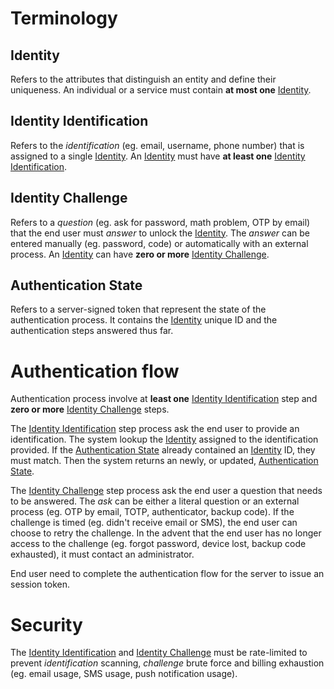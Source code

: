 # Terminology

## Identity

Refers to the attributes that distinguish an entity and define their uniqueness.
An individual or a service must contain **at most one** [Identity](#identity).

## Identity Identification

Refers to the _identification_ (eg. email, username, phone number) that is
assigned to a single [Identity](#identity). An [Identity](#identity) must have
**at least one** [Identity Identification](#identity-identification).

## Identity Challenge

Refers to a _question_ (eg. ask for password, math problem, OTP by email) that
the end user must _answer_ to unlock the [Identity](#identity). The _answer_ can
be entered manually (eg. password, code) or automatically with an external
process. An [Identity](#identity) can have **zero or more**
[Identity Challenge](#identity-challenge).

## Authentication State

Refers to a server-signed token that represent the state of the authentication
process. It contains the [Identity](#identity) unique ID and the authentication
steps answered thus far.

# Authentication flow

Authentication process involve at **least one**
[Identity Identification](#identity-identification) step and **zero or more**
[Identity Challenge](#identity-challenge) steps.

The [Identity Identification](#identity-identification) step process ask the end
user to provide an identification. The system lookup the [Identity](#identity)
assigned to the identification provided. If the
[Authentication State](#authentication-state) already contained an
[Identity](#identity) ID, they must match. Then the system returns an newly, or
updated, [Authentication State](#authentication-state).

The [Identity Challenge](#identity-challenge) step process ask the end user a
question that needs to be answered. The _ask_ can be either a literal question
or an external process (eg. OTP by email, TOTP, authenticator, backup code). If
the challenge is timed (eg. didn't receive email or SMS), the end user can
choose to retry the challenge. In the advent that the end user has no longer
access to the challenge (eg. forgot password, device lost, backup code
exhausted), it must contact an administrator.

End user need to complete the authentication flow for the server to issue an
session token.

# Security

The [Identity Identification](#identity-identification) and
[Identity Challenge](#identity-challenge) must be rate-limited to prevent
_identification_ scanning, _challenge_ brute force and billing exhaustion (eg.
email usage, SMS usage, push notification usage).
